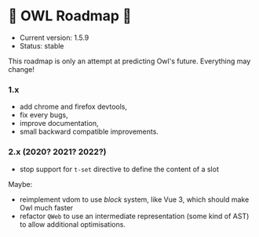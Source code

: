 # 🦉 OWL Roadmap 🦉

- Current version: 1.5.9
- Status: stable

This roadmap is only an attempt at predicting Owl's future.  Everything may
change!


### 1.x

- add chrome and firefox devtools,
- fix every bugs,
- improve documentation,
- small backward compatible improvements.

### 2.x (2020? 2021? 2022?)

- stop support for `t-set` directive to define the content of a slot

Maybe:

- reimplement vdom to use *block* system, like Vue 3, which should make Owl
  much faster
- refactor `QWeb` to use an intermediate representation (some kind of AST) to
  allow additional optimisations.


